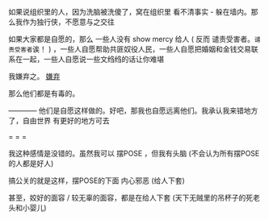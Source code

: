 
如果说组织里的人，因为洗脑被洗傻了，窝在组织里 看不清事实 - 躲在墙内。那么我作为独行侠，不愿意与之交往

如果大家都是自愿的，那么 一些人没有 show mercy 给人 ( 反而 谴责受害者。`谴责受害者`诶！ ) ，一些人自愿帮助共匪奴役人民，一些人自愿把婚姻和金钱交易联系在一起，一些人自愿说一些文绉绉的话让你难堪 

我嫌弃之。 [嫌弃](https://github.com/7900ms/000nottheater_deserted_systemlibrary/blob/master/did/s-极限-嫌弃.md#嫌弃人能让我感觉很好)

那么他们都是有毒的。

———— 他们是自愿这样做的。好吧，那我也自愿远离他们。我承认我来错地方了，自由世界 有更好的地方可去



= = =

我这种感情是没错的。虽然我可以 摆POSE ，但我有头脑 (不会认为所有摆POSE的人都是好人)

搞公关的就是这样，摆POSE的下面 内心邪恶 (给人下套)

甚至，姣好的面容 / 较无辜的面容，都是在给人下套 (天下无贼里的吊杯子的死老头和小婴儿)



